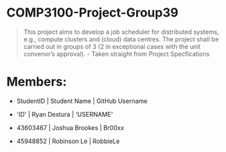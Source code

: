 # COMP3100-Project-Group39
> This project aims to develop a job scheduler for distributed systems, e.g., compute clusters and
(cloud) data centres. The project shall be carried out in groups of 3 (2 in exceptional cases with the
unit convenor’s approval). - Taken straight from Project Specfications

# Members:
- StudentID | Student Name | GitHub Username

- 'ID' | Ryan Destura | 'USERNAME'
- 43603467 | Joshua Brookes | Br00xx
- 45948852 | Robinson Le 		| RobbieLe
